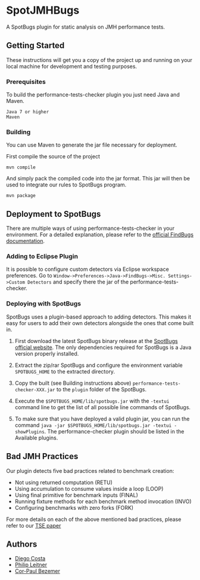 # SpotJMHBugs

A SpotBugs plugin for static analysis on JMH performance tests.

## Getting Started

These instructions will get you a copy of the project up and running on your local machine for development and testing purposes. 

### Prerequisites

To build the performance-tests-checker plugin you just need Java and Maven.

```
Java 7 or higher
Maven 
```

### Building

You can use Maven to generate the jar file necessary for deployment.

First compile the source of the project  

```
mvn compile
```

And simply pack the compiled code into the jar format. This jar will then be used to integrate our rules to SpotBugs program. 

```
mvn package
```


## Deployment to SpotBugs

There are multiple ways of using performance-tests-checker in your environment. For a detailed explanation, please refer to the [official FindBugs documentation](http://findbugs.sourceforge.net/AddingDetectors.txt). 

### Adding to Eclipse Plugin ###

It is possible to configure custom detectors via Eclipse workspace preferences.
Go to `Window->Preferences->Java->FindBugs->Misc. Settings->Custom Detectors`
and specify there the jar of the performance-tests-checker.

### Deploying with SpotBugs ###

SpotBugs uses a plugin-based approach to adding detectors.
This makes it easy for users to add their own detectors alongside the ones that come built in.

1. First download the latest SpotBugs binary release at the [SpotBugs official website](https://github.com/spotbugs/spotbugs/releases). The only dependencies required for SpotBugs is a Java version properly installed.

2. Extract the zip/rar SpotBugs and configure the environment variable `SPOTBUGS_HOME` to the extracted directory.

3. Copy the built (see Building instructions above) `performance-tests-checker-XXX.jar` to the `plugin` folder of the SpotBugs.

4. Execute the `$SPOTBUGS_HOME/lib/spotbugs.jar` with the `-textui` command line to get the list of all possible line commands of SpotBugs.
   
  1. To make sure that you have deployed a valid plugin jar, you can run the command `java -jar $SPOTBUGS_HOME/lib/spotbugs.jar -textui -showPlugins`. The performance-checker plugin should be listed in the Available plugins.  


## Bad JMH Practices ##

Our plugin detects five bad practices related to benchmark creation:

- Not using returned computation (RETU)
- Using accumulation to consume values inside a loop (LOOP)
- Using final primitive for benchmark inputs (FINAL)
- Running fixture methods for each benchmark method invocation (INVO)
- Configuring benchmarks with zero forks (FORK)

For more details on each of the above mentioned bad practices, please refer to our [TSE paper](https://www.researchgate.net/publication/333825812)

## Authors

* [Diego Costa](https://github.com/DiegoEliasCosta)
* [Philip Leitner](https://github.com/xLeitix)
* [Cor-Paul Bezemer](https://www.ece.ualberta.ca/~bezemer/)



